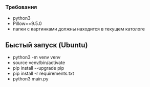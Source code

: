 ### Требования
 - python3
 - Pillow==9.5.0
 - папки с картинками должны находится в текущем катологе

## Быстый запуск (Ubuntu)
 - python3 -m venv venv
 - source venv/bin/activate
 - pip install --upgrade pip
 - pip install -r requirements.txt
 - python3 main.py


